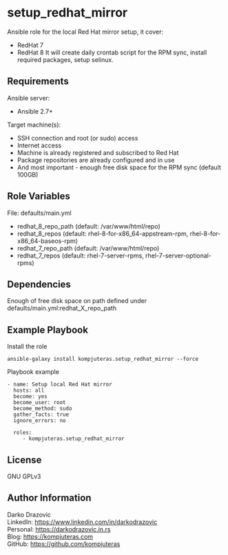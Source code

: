 setup_redhat_mirror
=========

Ansible role for the local Red Hat mirror setup, it cover:
- RedHat 7
- RedHat 8
It will create daily crontab script for the RPM sync, install required packages, setup selinux.

Requirements
------------

Ansible server:
- Ansible 2.7+

Target machine(s):
- SSH connection and root (or sudo) access
- Internet access
- Machine is already registered and subscribed to Red Hat
- Package repositories are already configured and in use
- And most important - enough free disk space for the RPM sync (default 100GB)

Role Variables
--------------

File: defaults/main.yml
  - redhat_8_repo_path (default: /var/www/html/repo)
  - redhat_8_repos (default: rhel-8-for-x86_64-appstream-rpm, rhel-8-for-x86_64-baseos-rpm)
  - redhat_7_repo_path (default: /var/www/html/repo)
  - redhat_7_repos (default: rhel-7-server-rpms, rhel-7-server-optional-rpms)

Dependencies
------------

Enough of free disk space on path defined under defaults/main.yml:redhat_X_repo_path


Example Playbook
----------------
Install the role
```
ansible-galaxy install kompjuteras.setup_redhat_mirror --force
```

Playbook example
```
- name: Setup local Red Hat mirror
  hosts: all
  become: yes
  become_user: root
  become_method: sudo
  gather_facts: true
  ignore_errors: no

  roles:
     - kompjuteras.setup_redhat_mirror
```

License
-------

GNU GPLv3

Author Information
------------------

Darko Drazovic \
LinkedIn: https://www.linkedin.com/in/darkodrazovic \
Personal: https://darkodrazovic.in.rs \
Blog: https://kompjuteras.com \
GitHub: https://github.com/kompjuteras
